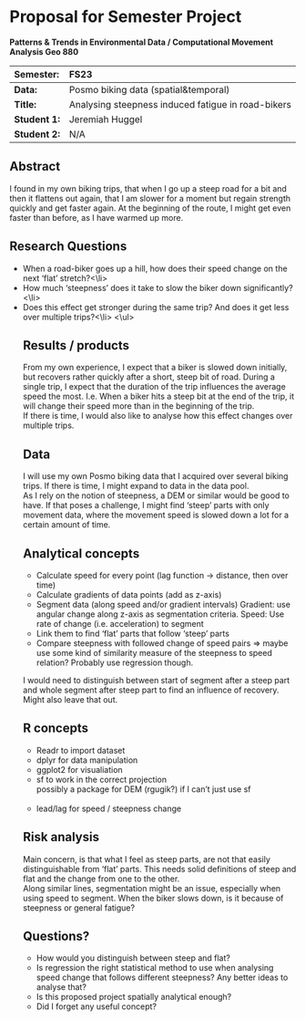# Proposal for Semester Project

**Patterns & Trends in Environmental Data / Computational Movement
Analysis Geo 880**

| Semester:      | FS23                                     |
|:---------------|:---------------------------------------- |
| **Data:**      | Posmo biking data (spatial&temporal)  |
| **Title:**     | Analysing steepness induced fatigue in road-bikers |
| **Student 1:** | Jeremiah Huggel                       |
| **Student 2:** | N/A                       |

## Abstract 
I found in my own biking trips, that when I go up a steep road for a bit and then it flattens out again, that I am slower for a moment but regain strength quickly and get faster again. At the beginning of the route, I might get even faster than before, as I have warmed up more. 

## Research Questions
<ul>
  <li>When a road-biker goes up a hill, how does their speed change on the next ‘flat’ stretch?<\li>
  <li>How much ‘steepness’ does it take to slow the biker down significantly?<\li>
  <li>Does this effect get stronger during the same trip? And does it get less over multiple trips?<\li>
<\ul>

## Results / products
From my own experience, I expect that a biker is slowed down initially, but recovers rather quickly after a short, steep bit of road. 
During a single trip, I expect that the duration of the trip influences the average speed the most. I.e. When a biker hits a steep bit at the end of the trip, it will change their speed more than in the beginning of the trip.  
If there is time, I would also like to analyse how this effect changes over multiple trips.


## Data
I will use my own Posmo biking data that I acquired over several biking trips. If there is time, I might expand to data in the data pool.   
As I rely on the notion of steepness, a DEM or similar would be good to have. If that poses a challenge, I might find ‘steep’ parts with only movement data, where the movement speed is slowed down a lot for a certain amount of time.

## Analytical concepts
-	Calculate speed for every point (lag function -> distance, then over time)
-	Calculate gradients of data points (add as z-axis)
-	Segment data (along speed and/or gradient intervals) Gradient: use angular change along z-axis as segmentation criteria. Speed: Use rate of change (i.e. acceleration) to segment
-	Link them to find ‘flat’ parts that follow ‘steep’ parts
-	Compare steepness with followed change of speed pairs => maybe use some kind of similarity measure of the steepness to speed relation? Probably use regression though.

I would need to distinguish between start of segment after a steep part and whole segment after steep part to find an influence of recovery. Might also leave that out.

## R concepts
- Readr to import dataset
- dplyr for data manipulation
- ggplot2 for visualiation
- sf to work in the correct projection   
possibly a package for DEM (rgugik?) if I can’t just use sf
<br><br>
- lead/lag for speed / steepness change



## Risk analysis
Main concern, is that what I feel as steep parts, are not that easily distinguishable from ‘flat’ parts. This needs solid definitions of steep and flat and the change from one to the other.  
Along similar lines, segmentation might be an issue, especially when using speed to segment. When the biker slows down, is it because of steepness or general fatigue?


## Questions? 
- How would you distinguish between steep and flat?
- Is regression the right statistical method to use when analysing speed change that follows different steepness? Any better ideas to analyse that?
- Is this proposed project spatially analytical enough? 
- Did I forget any useful concept?
